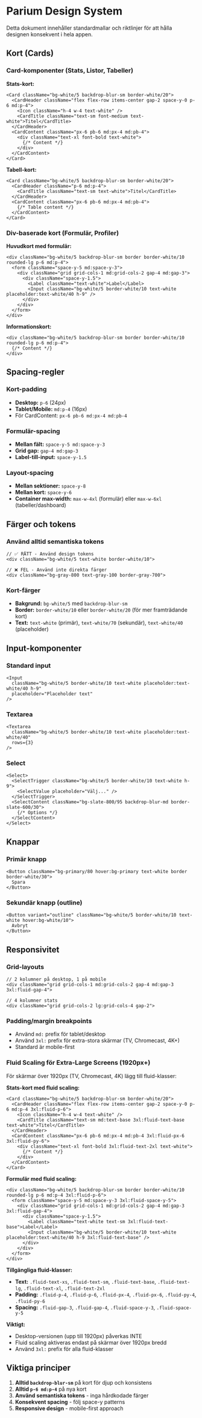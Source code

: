 # Parium Design System

Detta dokument innehåller standardmallar och riktlinjer för att hålla designen konsekvent i hela appen.

## Kort (Cards)

### Card-komponenter (Stats, Listor, Tabeller)

**Stats-kort:**
```tsx
<Card className="bg-white/5 backdrop-blur-sm border-white/20">
  <CardHeader className="flex flex-row items-center gap-2 space-y-0 p-6 md:p-4">
    <Icon className="h-4 w-4 text-white" />
    <CardTitle className="text-sm font-medium text-white">Titel</CardTitle>
  </CardHeader>
  <CardContent className="px-6 pb-6 md:px-4 md:pb-4">
    <div className="text-xl font-bold text-white">
      {/* Content */}
    </div>
  </CardContent>
</Card>
```

**Tabell-kort:**
```tsx
<Card className="bg-white/5 backdrop-blur-sm border-white/20">
  <CardHeader className="p-6 md:p-4">
    <CardTitle className="text-sm text-white">Titel</CardTitle>
  </CardHeader>
  <CardContent className="px-6 pb-6 md:px-4 md:pb-4">
    {/* Table content */}
  </CardContent>
</Card>
```

### Div-baserade kort (Formulär, Profiler)

**Huvudkort med formulär:**
```tsx
<div className="bg-white/5 backdrop-blur-sm border border-white/10 rounded-lg p-6 md:p-4">
  <form className="space-y-5 md:space-y-3">
    <div className="grid grid-cols-1 md:grid-cols-2 gap-4 md:gap-3">
      <div className="space-y-1.5">
        <Label className="text-white">Label</Label>
        <Input className="bg-white/5 border-white/10 text-white placeholder:text-white/40 h-9" />
      </div>
    </div>
  </form>
</div>
```

**Informationskort:**
```tsx
<div className="bg-white/5 backdrop-blur-sm border border-white/10 rounded-lg p-6 md:p-4">
  {/* Content */}
</div>
```

## Spacing-regler

### Kort-padding
- **Desktop:** `p-6` (24px)
- **Tablet/Mobile:** `md:p-4` (16px)
- För CardContent: `px-6 pb-6 md:px-4 md:pb-4`

### Formulär-spacing
- **Mellan fält:** `space-y-5 md:space-y-3`
- **Grid gap:** `gap-4 md:gap-3`
- **Label-till-input:** `space-y-1.5`

### Layout-spacing
- **Mellan sektioner:** `space-y-8`
- **Mellan kort:** `space-y-6`
- **Container max-width:** `max-w-4xl` (formulär) eller `max-w-6xl` (tabeller/dashboard)

## Färger och tokens

### Använd alltid semantiska tokens
```tsx
// ✅ RÄTT - Använd design tokens
<div className="bg-white/5 text-white border-white/10">

// ❌ FEL - Använd inte direkta färger
<div className="bg-gray-800 text-gray-100 border-gray-700">
```

### Kort-färger
- **Bakgrund:** `bg-white/5` med `backdrop-blur-sm`
- **Border:** `border-white/10` eller `border-white/20` (för mer framträdande kort)
- **Text:** `text-white` (primär), `text-white/70` (sekundär), `text-white/40` (placeholder)

## Input-komponenter

### Standard input
```tsx
<Input 
  className="bg-white/5 border-white/10 text-white placeholder:text-white/40 h-9"
  placeholder="Placeholder text"
/>
```

### Textarea
```tsx
<Textarea 
  className="bg-white/5 border-white/10 text-white placeholder:text-white/40"
  rows={3}
/>
```

### Select
```tsx
<Select>
  <SelectTrigger className="bg-white/5 border-white/10 text-white h-9">
    <SelectValue placeholder="Välj..." />
  </SelectTrigger>
  <SelectContent className="bg-slate-800/95 backdrop-blur-md border-slate-600/30">
    {/* Options */}
  </SelectContent>
</Select>
```

## Knappar

### Primär knapp
```tsx
<Button className="bg-primary/80 hover:bg-primary text-white border border-white/30">
  Spara
</Button>
```

### Sekundär knapp (outline)
```tsx
<Button variant="outline" className="bg-white/5 border-white/10 text-white hover:bg-white/10">
  Avbryt
</Button>
```

## Responsivitet

### Grid-layouts
```tsx
// 2 kolumner på desktop, 1 på mobile
<div className="grid grid-cols-1 md:grid-cols-2 gap-4 md:gap-3 3xl:fluid-gap-4">

// 4 kolumner stats
<div className="grid grid-cols-2 lg:grid-cols-4 gap-2">
```

### Padding/margin breakpoints
- Använd `md:` prefix för tablet/desktop
- Använd `3xl:` prefix för extra-stora skärmar (TV, Chromecast, 4K+)
- Standard är mobile-first

### Fluid Scaling för Extra-Large Screens (1920px+)

För skärmar över 1920px (TV, Chromecast, 4K) lägg till fluid-klasser:

**Stats-kort med fluid scaling:**
```tsx
<Card className="bg-white/5 backdrop-blur-sm border-white/20">
  <CardHeader className="flex flex-row items-center gap-2 space-y-0 p-6 md:p-4 3xl:fluid-p-6">
    <Icon className="h-4 w-4 text-white" />
    <CardTitle className="text-sm md:text-base 3xl:fluid-text-base text-white">Titel</CardTitle>
  </CardHeader>
  <CardContent className="px-6 pb-6 md:px-4 md:pb-4 3xl:fluid-px-6 3xl:fluid-py-6">
    <div className="text-xl font-bold 3xl:fluid-text-2xl text-white">
      {/* Content */}
    </div>
  </CardContent>
</Card>
```

**Formulär med fluid scaling:**
```tsx
<div className="bg-white/5 backdrop-blur-sm border border-white/10 rounded-lg p-6 md:p-4 3xl:fluid-p-6">
  <form className="space-y-5 md:space-y-3 3xl:fluid-space-y-5">
    <div className="grid grid-cols-1 md:grid-cols-2 gap-4 md:gap-3 3xl:fluid-gap-4">
      <div className="space-y-1.5">
        <Label className="text-white text-sm 3xl:fluid-text-base">Label</Label>
        <Input className="bg-white/5 border-white/10 text-white placeholder:text-white/40 h-9 3xl:fluid-text-base" />
      </div>
    </div>
  </form>
</div>
```

**Tillgängliga fluid-klasser:**
- **Text:** `.fluid-text-xs`, `.fluid-text-sm`, `.fluid-text-base`, `.fluid-text-lg`, `.fluid-text-xl`, `.fluid-text-2xl`
- **Padding:** `.fluid-p-4`, `.fluid-p-6`, `.fluid-px-4`, `.fluid-px-6`, `.fluid-py-4`, `.fluid-py-6`
- **Spacing:** `.fluid-gap-3`, `.fluid-gap-4`, `.fluid-space-y-3`, `.fluid-space-y-5`

**Viktigt:**
- Desktop-versionen (upp till 1920px) påverkas INTE
- Fluid scaling aktiveras endast på skärmar över 1920px bredd
- Använd `3xl:` prefix för alla fluid-klasser

## Viktiga principer

1. **Alltid `backdrop-blur-sm`** på kort för djup och konsistens
2. **Alltid `p-6 md:p-4`** på nya kort
3. **Använd semantiska tokens** - inga hårdkodade färger
4. **Konsekvent spacing** - följ space-y patterns
5. **Responsive design** - mobile-first approach
